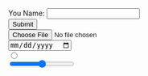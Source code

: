 <!DOCTYPE html>
<html lang="en" dir="ltr">
  <head>
    <meta charset="utf-8">
    <title></title>
  </head>
  <body>
    <form class="" action="index.html" method="post">
      <label>You Name:</label>
      <input type="text" name="" value=""> <br>
      <input type= "Submit"><br>
      <input type="file">
      <br>
      <input type="date">
      <br>
      <input type="radio">
      <br>
      <input type="range">
    </form>
  </body>
</html>
